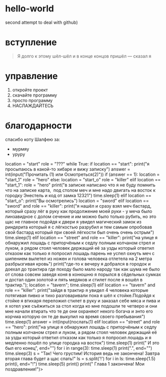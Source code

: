 # hello-world
second attempt to deal with github)


# вступление
>Я долго к этому шёл-шёл и в конце концов пришёл
— сказал я

# управление
1. откройте проект
2. скачайте программу
3. просто программу
4. НАСЛАЖДАЙТЕСЬ

# благодарности
спасибо коту Шалфею за: 
+ мурмяу
+ уруру

<import time>
location = "start"
role = "???"
while True:
  if location == "start":
    print("я просыпаюсь в какой-то хибаре и вижу записку")
    answer = int(input("Прочитать (1) или Осмотреться(2)"))
    if (answer == 1):
      location = "start_1"
      role = "hero"
    else:
      location = "start_o"
      role = "killer"
  elif location == "start_1":
    role = "hero"
    print("в записке написано что я не буду помнить что на записке карта,  под столом меч и мне надо двигать на восток к городку Энестель и код от замка 12321")
    time.sleep(1)
  elif location == "start_o":
    print("Вы осмотрелись")
    location = "sword"
  elif location == "sword" and role == "killer":
    print("я нашёл и сразу взял меч бастард, который сразу лёг в руку как продолжение моей руки - у меча было линзавидное с долом сечение и им можно было только рубить, но это щас не главное подойдя к двери я увидел  магический замок из риндерита который я с лёгкостью разрубил и тем самым опробовав свой бастард который при своей лёгкости был очень очень острым")
    time.sleep(1)
  elif location == "street" and role == "killer":
      print("на улице я обнаружил лошадь с приторчёным к седлу полным колчаном стрел и луком, а рядом стоял человек держащий её за узды который ответил отказом как только я попросил лошадь парень не успел охнуть меч с шипением вылетел из ножен и голова человека отлетела на 2 метра разбрызгивая кровь")
      print("где-то к вечеру я добрался в городок и доехал до трактира где походу было мало народу так как шума не было от слова совсем заведя коня в конюшню я порылся в сёдельных сумках и достал один золотой и пять медяков и стилет после я вошёл в трактир.");
      location = "tavern";
      time.sleep(1)
  elif location == "tavern" and role == "killer":
      print("зайдя в трактир я увидел 4 человека которые потягивая пивко и тихо разговаривали пока я шёл к стойке.Подойдя к стойке я втихаря переложил стилет в руку и заказал себе мяса и пива и я хотел уже съёжиться за стол когда ко мне подошли те четверо и они мне начали втирать что те де они охраняют некого богача и энто его корчма которую он те де выкупил на время своего пребывания")
      time.sleep(1)
      answer = int(input(послать(1) 
  elif location == "street" and role == "hero":
      print("на улице я обнаружил лошадь с приторчёным к седлу полным колчаном стрел и луком, а рядом стоял человек держащий её за узды который ответил отказом как только я попросил лошадь и я медленно пошёл по улице городка на восток")
      time.sleep(1)
print(" И это был его конец", end="")
for i in range(3):
  time.sleep(1)
  print(".", end="")
time.sleep(3)
s = "Так! Чего грустим! История ведь не закончена! Завтра вторая глава будет а щас спать!"
ls = s.split('!')
for i in ls:
  time.sleep(1.5)
  print(i, end="!")
time.sleep(5)
print()
print(" Глава 1 закончена! Мои поздравления!")>
